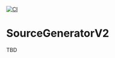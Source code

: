 [![CI](https://github.com/aetos382/SourceGeneratorV2/actions/workflows/CI.yml/badge.svg)](https://github.com/aetos382/SourceGeneratorV2/actions/workflows/CI.yml)
# SourceGeneratorV2
TBD

